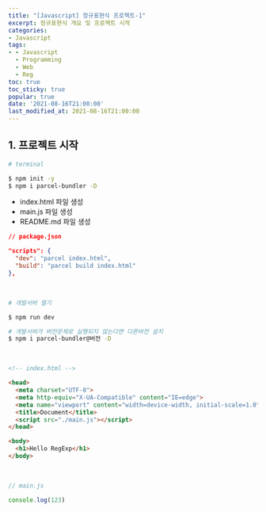 ```yaml
---
title: "[Javascript] 정규표현식 프로젝트-1"
excerpt: 정규표현식 개요 및 프로젝트 시작
categories:
- Javascript
tags:
- - Javascript
  - Programming
  - Web
  - Reg
toc: true
toc_sticky: true
popular: true
date: '2021-08-16T21:00:00'
last_modified_at: 2021-08-16T21:00:00
---
```


## 1. 프로젝트 시작

```bash
# terminal

$ npm init -y
$ npm i parcel-bundler -D
```

- index.html 파일 생성
- main.js 파일 생성
- README.md 파일 생성

```json
// package.json

"scripts": {
  "dev": "parcel index.html",
  "build": "parcel build index.html"
},
```

<br>

```bash
# 개발서버 열기

$ npm run dev

# 개발서버가 버전문제로 실행되지 않는다면 다른버전 설치
$ npm i parcel-bundler@버전 -D
```

<br>

```html
<!-- index.html -->

<head>
  <meta charset="UTF-8">
  <meta http-equiv="X-UA-Compatible" content="IE=edge">
  <meta name="viewport" content="width=device-width, initial-scale=1.0">
  <title>Document</title>
  <script src="./main.js"></script>
</head>

<body>
  <h1>Hello RegExp</h1>
</body>
```

<br>

```javascript
// main.js

console.log(123)
```